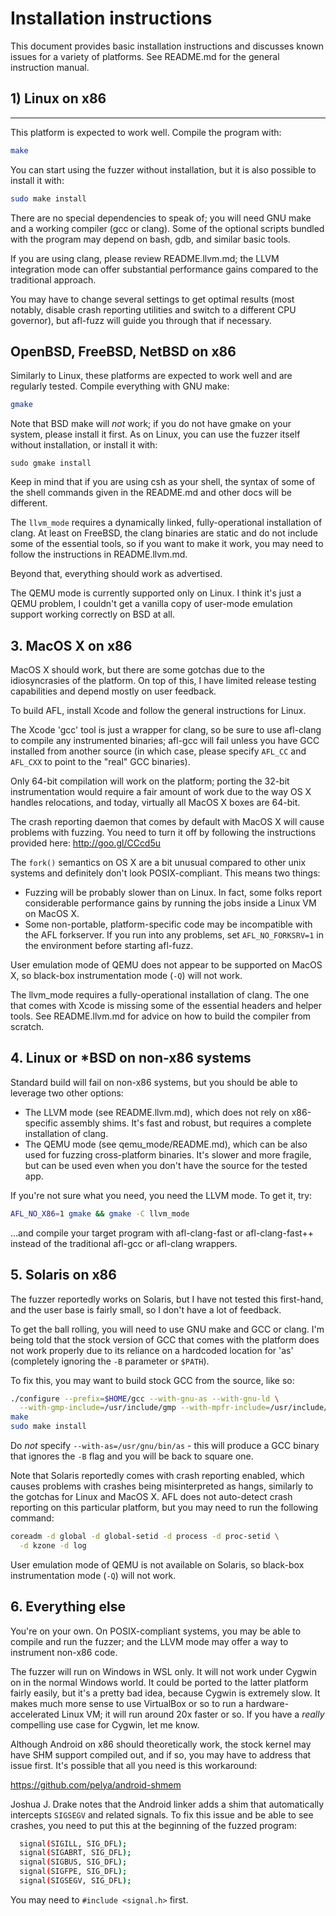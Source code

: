 # Installation instructions

  This document provides basic installation instructions and discusses known
  issues for a variety of platforms. See README.md for the general instruction
  manual.

## 1) Linux on x86
---------------

This platform is expected to work well. Compile the program with:

```bash
make
```

You can start using the fuzzer without installation, but it is also possible to
install it with:

```bash
sudo make install
```

There are no special dependencies to speak of; you will need GNU make and a
working compiler (gcc or clang). Some of the optional scripts bundled with the
program may depend on bash, gdb, and similar basic tools.

If you are using clang, please review README.llvm.md; the LLVM
integration mode can offer substantial performance gains compared to the
traditional approach.

You may have to change several settings to get optimal results (most notably,
disable crash reporting utilities and switch to a different CPU governor), but
afl-fuzz will guide you through that if necessary.

## OpenBSD, FreeBSD, NetBSD on x86

Similarly to Linux, these platforms are expected to work well and are
regularly tested. Compile everything with GNU make:

```bash
gmake
```

Note that BSD make will *not* work; if you do not have gmake on your system,
please install it first. As on Linux, you can use the fuzzer itself without
installation, or install it with:

```
sudo gmake install
```

Keep in mind that if you are using csh as your shell, the syntax of some of the
shell commands given in the README.md and other docs will be different.

The `llvm_mode` requires a dynamically linked, fully-operational installation of
clang. At least on FreeBSD, the clang binaries are static and do not include
some of the essential tools, so if you want to make it work, you may need to
follow the instructions in README.llvm.md.

Beyond that, everything should work as advertised.

The QEMU mode is currently supported only on Linux. I think it's just a QEMU
problem, I couldn't get a vanilla copy of user-mode emulation support working
correctly on BSD at all.

## 3. MacOS X on x86

MacOS X should work, but there are some gotchas due to the idiosyncrasies of
the platform. On top of this, I have limited release testing capabilities
and depend mostly on user feedback.

To build AFL, install Xcode and follow the general instructions for Linux.

The Xcode 'gcc' tool is just a wrapper for clang, so be sure to use afl-clang
to compile any instrumented binaries; afl-gcc will fail unless you have GCC
installed from another source (in which case, please specify `AFL_CC` and
`AFL_CXX` to point to the "real" GCC binaries).

Only 64-bit compilation will work on the platform; porting the 32-bit
instrumentation would require a fair amount of work due to the way OS X
handles relocations, and today, virtually all MacOS X boxes are 64-bit.

The crash reporting daemon that comes by default with MacOS X will cause
problems with fuzzing. You need to turn it off by following the instructions
provided here: http://goo.gl/CCcd5u

The `fork()` semantics on OS X are a bit unusual compared to other unix systems
and definitely don't look POSIX-compliant. This means two things:

  - Fuzzing will be probably slower than on Linux. In fact, some folks report
    considerable performance gains by running the jobs inside a Linux VM on
    MacOS X.
  - Some non-portable, platform-specific code may be incompatible with the
    AFL forkserver. If you run into any problems, set `AFL_NO_FORKSRV=1` in the
    environment before starting afl-fuzz.

User emulation mode of QEMU does not appear to be supported on MacOS X, so
black-box instrumentation mode (`-Q`) will not work.

The llvm_mode requires a fully-operational installation of clang. The one that
comes with Xcode is missing some of the essential headers and helper tools.
See README.llvm.md for advice on how to build the compiler from scratch.

## 4. Linux or *BSD on non-x86 systems

Standard build will fail on non-x86 systems, but you should be able to
leverage two other options:

  - The LLVM mode (see README.llvm.md), which does not rely on
    x86-specific assembly shims. It's fast and robust, but requires a
    complete installation of clang.
  - The QEMU mode (see qemu_mode/README.md), which can be also used for
    fuzzing cross-platform binaries. It's slower and more fragile, but
    can be used even when you don't have the source for the tested app.

If you're not sure what you need, you need the LLVM mode. To get it, try:

```bash
AFL_NO_X86=1 gmake && gmake -C llvm_mode
```

...and compile your target program with afl-clang-fast or afl-clang-fast++
instead of the traditional afl-gcc or afl-clang wrappers.

## 5. Solaris on x86

The fuzzer reportedly works on Solaris, but I have not tested this first-hand,
and the user base is fairly small, so I don't have a lot of feedback.

To get the ball rolling, you will need to use GNU make and GCC or clang. I'm
being told that the stock version of GCC that comes with the platform does not
work properly due to its reliance on a hardcoded location for 'as' (completely
ignoring the `-B` parameter or `$PATH`).

To fix this, you may want to build stock GCC from the source, like so:

```sh
./configure --prefix=$HOME/gcc --with-gnu-as --with-gnu-ld \
  --with-gmp-include=/usr/include/gmp --with-mpfr-include=/usr/include/mpfr
make
sudo make install
```

Do *not* specify `--with-as=/usr/gnu/bin/as` - this will produce a GCC binary that
ignores the `-B` flag and you will be back to square one.

Note that Solaris reportedly comes with crash reporting enabled, which causes
problems with crashes being misinterpreted as hangs, similarly to the gotchas
for Linux and MacOS X. AFL does not auto-detect crash reporting on this
particular platform, but you may need to run the following command:

```sh
coreadm -d global -d global-setid -d process -d proc-setid \
  -d kzone -d log
```

User emulation mode of QEMU is not available on Solaris, so black-box
instrumentation mode (`-Q`) will not work.

## 6. Everything else

You're on your own. On POSIX-compliant systems, you may be able to compile and
run the fuzzer; and the LLVM mode may offer a way to instrument non-x86 code.

The fuzzer will run on Windows in WSL only. It will not work under Cygwin on in the normal Windows world. It
could be ported to the latter platform fairly easily, but it's a pretty bad
idea, because Cygwin is extremely slow. It makes much more sense to use
VirtualBox or so to run a hardware-accelerated Linux VM; it will run around
20x faster or so. If you have a *really* compelling use case for Cygwin, let
me know.

Although Android on x86 should theoretically work, the stock kernel may have
SHM support compiled out, and if so, you may have to address that issue first.
It's possible that all you need is this workaround:

  https://github.com/pelya/android-shmem

Joshua J. Drake notes that the Android linker adds a shim that automatically
intercepts `SIGSEGV` and related signals. To fix this issue and be able to see
crashes, you need to put this at the beginning of the fuzzed program:

```sh
  signal(SIGILL, SIG_DFL);
  signal(SIGABRT, SIG_DFL);
  signal(SIGBUS, SIG_DFL);
  signal(SIGFPE, SIG_DFL);
  signal(SIGSEGV, SIG_DFL);
```

You may need to `#include <signal.h>` first.

